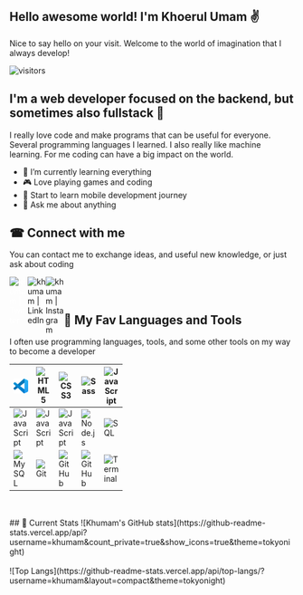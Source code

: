 ## Hello awesome world! I'm Khoerul Umam ✌
Nice to say hello on your visit. Welcome to the world of imagination that I always develop!

![visitors](https://visitor-badge.laobi.icu/badge?page_id=khumam.khumam)
## I'm a web developer focused on the backend, but sometimes also fullstack 🎃
I really love code and make programs that can be useful for everyone. Several programming languages I learned. I also really like machine learning. For me coding can have a big impact on the world.

- 🌱 I’m currently learning everything
- 🎮 Love playing games and coding
- 🧿 Start to learn mobile development journey
- 💬 Ask me about anything

## ☎ Connect with me
You can contact me to exchange ideas, and useful new knowledge, or just ask about coding

[<img align="left" alt="khumam | Twitter" width="32px" style='color: #fff' src="https://cdn-icons-png.flaticon.com/512/185/185961.png" />](https://twitter.com/wanderingonrain)
[<img align="left" alt="khumam | LinkedIn" width="32px" src="https://cdn-icons-png.flaticon.com/512/185/185964.png" />](https://linkedin.com/in/khoerulumam)
[<img align="left" alt="khumam | Instagram" width="32px" src="https://cdn-icons-png.flaticon.com/512/185/185985.png" />](https://instagram.com/thekhoerulumam)
<br>
<br>
## 🎨 My Fav Languages and Tools
I often use programming languages, tools, and some other tools on my way to become a developer

|<img align="left" alt="Visual Studio Code" width="26px" src="https://raw.githubusercontent.com/github/explore/80688e429a7d4ef2fca1e82350fe8e3517d3494d/topics/visual-studio-code/visual-studio-code.png" />|<img align="left" alt="HTML5" width="26px" src="https://cdn-icons-png.flaticon.com/512/1051/1051277.png" />|<img align="left" alt="CSS3" width="26px" src="https://cdn-icons-png.flaticon.com/512/732/732190.png" />|<img align="left" alt="Sass" width="26px" src="https://cdn-icons-png.flaticon.com/512/919/919831.png" />|<img align="left" alt="JavaScript" width="26px" src="https://cdn-icons-png.flaticon.com/512/919/919832.png" />|
|--|--|--|--|--|
|<img align="left" alt="JavaScript" width="26px" src="https://cdn-icons-png.flaticon.com/512/919/919852.png" />|<img align="left" alt="JavaScript" width="26px" src="https://cdn-icons-png.flaticon.com/512/5968/5968292.png" />|<img align="left" alt="JavaScript" width="26px" src="https://cdn-icons-png.flaticon.com/512/919/919830.png" />|<img align="left" alt="Node.js" width="26px" src="https://cdn-icons-png.flaticon.com/512/5968/5968322.png" />|<img align="left" alt="SQL" width="26px" src="https://cdn-icons-png.flaticon.com/512/2772/2772128.png" />|
|<img align="left" alt="MySQL" width="26px" src="https://cdn-icons-png.flaticon.com/512/5968/5968313.png" />|<img align="left" alt="Git" width="26px" src="https://cdn-icons-png.flaticon.com/512/2111/2111288.png" />|<img align="left" alt="GitHub" width="26px" src="https://cdn-icons-png.flaticon.com/512/1051/1051326.png" />|<img align="left" alt="GitHub" width="26px" src="https://cdn-icons-png.flaticon.com/512/5968/5968853.png" />|<img align="left" alt="Terminal" width="26px" src="https://cdn-icons-png.flaticon.com/512/346/346841.png" />|
<br>
<br>
## 📃 Current Stats
![Khumam's GitHub stats](https://github-readme-stats.vercel.app/api?username=khumam&count_private=true&show_icons=true&theme=tokyonight)
<br>
<br>
![Top Langs](https://github-readme-stats.vercel.app/api/top-langs/?username=khumam&layout=compact&theme=tokyonight)
